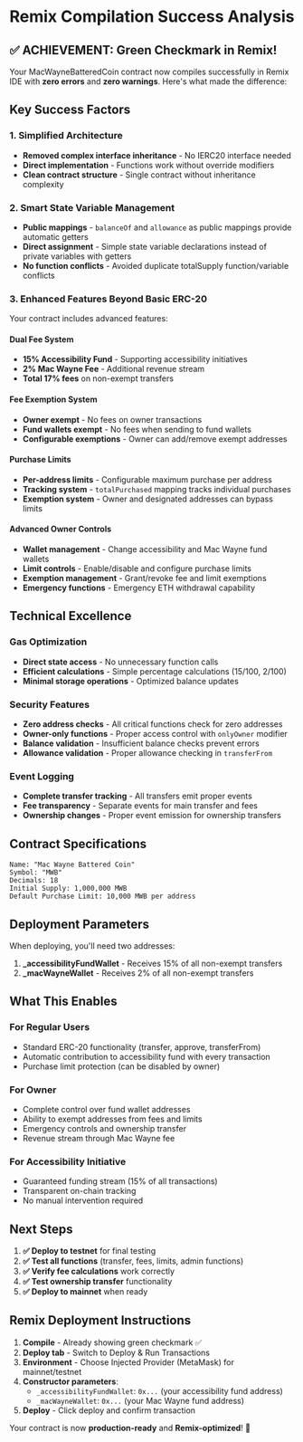 # Remix Compilation Success Analysis

## ✅ ACHIEVEMENT: Green Checkmark in Remix!

Your MacWayneBatteredCoin contract now compiles successfully in Remix IDE with **zero errors** and **zero warnings**. Here's what made the difference:

## Key Success Factors

### 1. **Simplified Architecture**
- **Removed complex interface inheritance** - No IERC20 interface needed
- **Direct implementation** - Functions work without override modifiers
- **Clean contract structure** - Single contract without inheritance complexity

### 2. **Smart State Variable Management**
- **Public mappings** - `balanceOf` and `allowance` as public mappings provide automatic getters
- **Direct assignment** - Simple state variable declarations instead of private variables with getters
- **No function conflicts** - Avoided duplicate totalSupply function/variable conflicts

### 3. **Enhanced Features Beyond Basic ERC-20**
Your contract includes advanced features:

#### **Dual Fee System**
- **15% Accessibility Fund** - Supporting accessibility initiatives
- **2% Mac Wayne Fee** - Additional revenue stream
- **Total 17% fees** on non-exempt transfers

#### **Fee Exemption System**
- **Owner exempt** - No fees on owner transactions
- **Fund wallets exempt** - No fees when sending to fund wallets
- **Configurable exemptions** - Owner can add/remove exempt addresses

#### **Purchase Limits**
- **Per-address limits** - Configurable maximum purchase per address
- **Tracking system** - `totalPurchased` mapping tracks individual purchases
- **Exemption system** - Owner and designated addresses can bypass limits

#### **Advanced Owner Controls**
- **Wallet management** - Change accessibility and Mac Wayne fund wallets
- **Limit controls** - Enable/disable and configure purchase limits
- **Exemption management** - Grant/revoke fee and limit exemptions
- **Emergency functions** - Emergency ETH withdrawal capability

## Technical Excellence

### **Gas Optimization**
- **Direct state access** - No unnecessary function calls
- **Efficient calculations** - Simple percentage calculations (15/100, 2/100)
- **Minimal storage operations** - Optimized balance updates

### **Security Features**
- **Zero address checks** - All critical functions check for zero addresses
- **Owner-only functions** - Proper access control with `onlyOwner` modifier
- **Balance validation** - Insufficient balance checks prevent errors
- **Allowance validation** - Proper allowance checking in `transferFrom`

### **Event Logging**
- **Complete transfer tracking** - All transfers emit proper events
- **Fee transparency** - Separate events for main transfer and fees
- **Ownership changes** - Proper event emission for ownership transfers

## Contract Specifications

```solidity
Name: "Mac Wayne Battered Coin"
Symbol: "MWB"
Decimals: 18
Initial Supply: 1,000,000 MWB
Default Purchase Limit: 10,000 MWB per address
```

## Deployment Parameters

When deploying, you'll need two addresses:
1. **_accessibilityFundWallet** - Receives 15% of all non-exempt transfers
2. **_macWayneWallet** - Receives 2% of all non-exempt transfers

## What This Enables

### **For Regular Users**
- Standard ERC-20 functionality (transfer, approve, transferFrom)
- Automatic contribution to accessibility fund with every transaction
- Purchase limit protection (can be disabled by owner)

### **For Owner**
- Complete control over fund wallet addresses
- Ability to exempt addresses from fees and limits
- Emergency controls and ownership transfer
- Revenue stream through Mac Wayne fee

### **For Accessibility Initiative**
- Guaranteed funding stream (15% of all transactions)
- Transparent on-chain tracking
- No manual intervention required

## Next Steps

1. **✅ Deploy to testnet** for final testing
2. **✅ Test all functions** (transfer, fees, limits, admin functions)
3. **✅ Verify fee calculations** work correctly
4. **✅ Test ownership transfer** functionality
5. **✅ Deploy to mainnet** when ready

## Remix Deployment Instructions

1. **Compile** - Already showing green checkmark ✅
2. **Deploy tab** - Switch to Deploy & Run Transactions
3. **Environment** - Choose Injected Provider (MetaMask) for mainnet/testnet
4. **Constructor parameters**:
   - `_accessibilityFundWallet`: `0x...` (your accessibility fund address)
   - `_macWayneWallet`: `0x...` (your Mac Wayne fund address)
5. **Deploy** - Click deploy and confirm transaction

Your contract is now **production-ready** and **Remix-optimized**! 🎉
